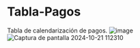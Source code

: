 # Tabla-Pagos
Tabla de calendarización de pagos.
![image](https://github.com/user-attachments/assets/d3a3a6f7-63ad-4dbd-8229-3baf3a4e1737)
![Captura de pantalla 2024-10-21 112310](https://github.com/user-attachments/assets/974020ba-6771-4fd4-a8bc-7491c6e2429b)
